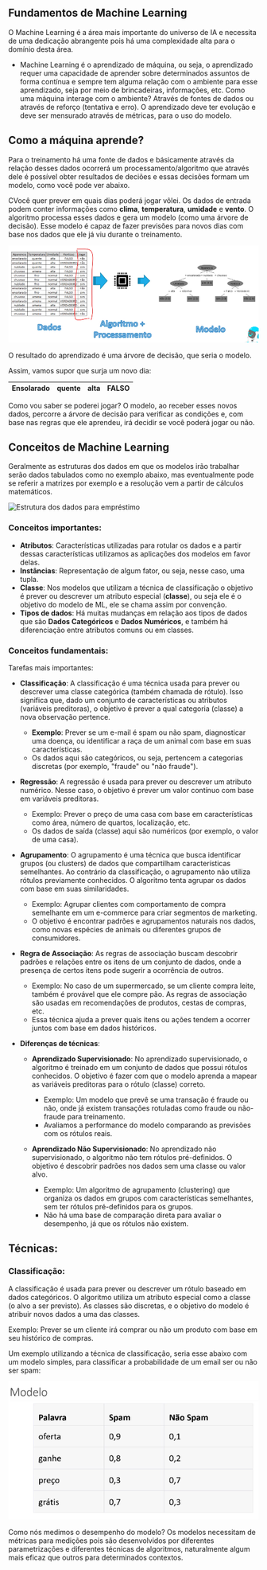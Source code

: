 ## Fundamentos de Machine Learning

O Machine Learning é a área mais importante do universo de IA e necessita de uma dedicação abrangente pois há uma complexidade alta para o domínio desta área.

- Machine Learning é o aprendizado de máquina, ou seja, o aprendizado requer uma capacidade de aprender sobre determinados assuntos de forma contínua e sempre tem alguma relação com o ambiente para esse aprendizado, seja por meio de brincadeiras, informações, etc.
Como uma máquina interage com o ambiente? Através de fontes de dados ou através de reforço (tentativa e erro).
O aprendizado deve ter evolução e deve ser mensurado através de métricas, para o uso do modelo.

## Como a máquina aprende?

Para o treinamento há uma fonte de dados e básicamente através da relação desses dados ocorrerá um processamento/algoritmo que através dele é possível obter resultados de deciões e essas decisões formam um modelo, como você pode ver abaixo.

CVocê quer prever em quais dias poderá jogar vôlei. Os dados de entrada podem conter informações como **clima**, **temperatura**, **umidade** e **vento**. O algoritmo processa esses dados e gera um modelo (como uma árvore de decisão). Esse modelo é capaz de fazer previsões para novos dias com base nos dados que ele já viu durante o treinamento.

![Dados de Aprendizado](./assets/Fluxo-modelo.png)

O resultado do aprendizado é uma árvore de decisão, que seria o modelo.

Assim, vamos supor que surja um novo dia:

|Ensolarado|quente|alta|FALSO|
|----------|------|----|-----|

Como vou saber se poderei jogar? O modelo, ao receber esses novos dados, percorre a árvore de decisão para verificar as condições e, com base nas regras que ele aprendeu, irá decidir se você poderá jogar ou não.

## Conceitos de Machine Learning

Geralmente as estruturas dos dados em que os modelos irão trabalhar serão dados tabulados como no exemplo abaixo, mas eventualmente pode se referir a matrizes por exemplo e a resolução vem a partir de cálculos matemáticos.

![Estrutura dos dados para empréstimo](./assets/Dados-Empréstimo-Estrutura.png)

### Conceitos importantes:

- **Atributos**: Características utilizadas para rotular os dados e a partir dessas características utilizamos as aplicações dos modelos em favor delas.
- **Instâncias**: Representação de algum fator, ou seja, nesse caso, uma tupla.
- **Classe**: Nos modelos que utilizam a técnica de classificação o objetivo é prever ou descrever um atributo especial (**classe**), ou seja ele é o objetivo do modelo de ML, ele se chama assim por convenção.
- **Tipos de dados**: Há muitas mudanças em relação aos tipos de dados que são **Dados Categóricos** e **Dados Numéricos**, e também há diferenciação entre atributos comuns ou em classes.

### Conceitos fundamentais:

Tarefas mais importantes: 

- **Classificação**: A classificação é uma técnica usada para prever ou descrever uma classe categórica (também chamada de rótulo). Isso significa que, dado um conjunto de características ou atributos (variáveis preditoras), o objetivo é prever a qual categoria (classe) a nova observação pertence.
    - **Exemplo**: Prever se um e-mail é spam ou não spam, diagnosticar uma doença, ou identificar a raça de um animal com base em suas características.
    - Os dados aqui são categóricos, ou seja, pertencem a categorias discretas (por exemplo, "fraude" ou "não fraude").

- **Regressão**: A regressão é usada para prever ou descrever um atributo numérico. Nesse caso, o objetivo é prever um valor contínuo com base em variáveis preditoras.
    - Exemplo: Prever o preço de uma casa com base em características como área, número de quartos, localização, etc.
    - Os dados de saída (classe) aqui são numéricos (por exemplo, o valor de uma casa).


- **Agrupamento**: O agrupamento é uma técnica que busca identificar grupos (ou clusters) de dados que compartilham características semelhantes. Ao contrário da classificação, o agrupamento não utiliza rótulos previamente conhecidos. O algoritmo tenta agrupar os dados com base em suas similaridades.
    - Exemplo: Agrupar clientes com comportamento de compra semelhante em um e-commerce para criar segmentos de marketing.
    - O objetivo é encontrar padrões e agrupamentos naturais nos dados, como novas espécies de animais ou diferentes grupos de consumidores.

- **Regra de Associação**: As regras de associação buscam descobrir padrões e relações entre os itens de um conjunto de dados, onde a presença de certos itens pode sugerir a ocorrência de outros.
    - Exemplo: No caso de um supermercado, se um cliente compra leite, também é provável que ele compre pão. As regras de associação são usadas em recomendações de produtos, cestas de compras, etc.
    - Essa técnica ajuda a prever quais itens ou ações tendem a ocorrer juntos com base em dados históricos.

- **Diferenças de técnicas**: 
    - **Aprendizado Supervisionado**: No aprendizado supervisionado, o algoritmo é treinado em um conjunto de dados que possui rótulos conhecidos. O objetivo é fazer com que o modelo aprenda a mapear as variáveis preditoras para o rótulo (classe) correto.
        - Exemplo: Um modelo que prevê se uma transação é fraude ou não, onde já existem transações rotuladas como fraude ou não-fraude para treinamento.
        - Avaliamos a performance do modelo comparando as previsões com os rótulos reais.

    - **Aprendizado Não Supervisionado**: No aprendizado não supervisionado, o algoritmo não tem rótulos pré-definidos. O objetivo é descobrir padrões nos dados sem uma classe ou valor alvo.
        - Exemplo: Um algoritmo de agrupamento (clustering) que organiza os dados em grupos com características semelhantes, sem ter rótulos pré-definidos para os grupos.
        - Não há uma base de comparação direta para avaliar o desempenho, já que os rótulos não existem.


## Técnicas:

### Classificação: 
A classificação é usada para prever ou descrever um rótulo baseado em dados categóricos. O algoritmo utiliza um atributo especial como a classe (o alvo a ser previsto). As classes são discretas, e o objetivo do modelo é atribuir novos dados a uma das classes.

Exemplo: Prever se um cliente irá comprar ou não um produto com base em seu histórico de compras.

Um exemplo utilizando a técnica de classificação, seria esse abaixo com um modelo simples, para classificar a probabilidade de um email ser ou não ser spam:

![Classificação Spam](./assets/Modelo-Classificação-Spam.png)

Como nós medimos o desempenho do modelo? Os modelos necessitam de métricas para medições pois são desenvolvidos por diferentes parametrizações e diferentes técnicas de algoritmos, naturalmente algum mais eficaz que outros para determinados contextos.